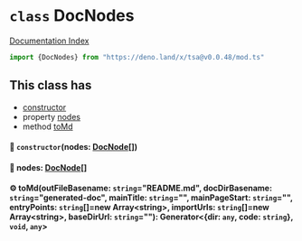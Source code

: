 # `class` DocNodes

[Documentation Index](../README.md)

```ts
import {DocNodes} from "https://deno.land/x/tsa@v0.0.48/mod.ts"
```

## This class has

- [constructor](#-constructornodes-docnode)
- property [nodes](#-nodes-docnode)
- method [toMd](#-tomdoutfilebasename-stringreadmemd-docdirbasename-stringgenerateddoc-maintitle-string-mainpagestart-string-entrypoints-stringnew-arraystring-importurls-stringnew-arraystring-basedirurl-string-generatordir-any-code-string-void-any)


#### 🔧 `constructor`(nodes: [DocNode](../type.DocNode/README.md)\[])



#### 📄 nodes: [DocNode](../type.DocNode/README.md)\[]



#### ⚙ toMd(outFileBasename: `string`="README.md", docDirBasename: `string`="generated-doc", mainTitle: `string`="", mainPageStart: `string`="", entryPoints: `string`\[]=new Array\<string>, importUrls: `string`\[]=new Array\<string>, baseDirUrl: `string`=""): Generator\<\{dir: `any`, code: `string`}, `void`, `any`>



